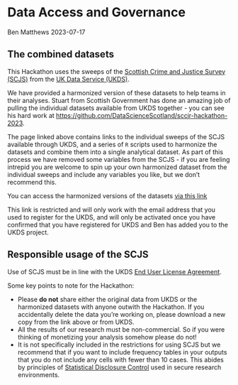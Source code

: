 Data Access and Governance
================
Ben Matthews
2023-07-17

## The combined datasets

This Hackathon uses the sweeps of the [Scottish Crime and Justice Survey (SCJS)](https://www.gov.scot/collections/scottish-crime-and-justice-survey/)
from the [UK Data Service (UKDS)](https://beta.ukdataservice.ac.uk/datacatalogue/series/series?id=2000046).

We have provided a harmonized version of these datasets to help teams in
their analyses. Stuart from Scottish Government has done an amazing job
of pulling the individual datasets available from UKDS together - you
can see his hard work at
<https://github.com/DataScienceScotland/sccjr-hackathon-2023>.

The page linked above contains links to the individual sweeps of the
SCJS available through UKDS, and a series of `R` scripts used to
harmonize the datasets and combine them into a single analytical
dataset. As part of this process we have removed some variables from the
SCJS - if you are feeling intrepid you are welcome to spin up your own
harmonized dataset from the individual sweeps and include any variables you like, but we don’t recommend
this.

You can access the harmonized versions of the datasets [via this link](https://stir-my.sharepoint.com/:f:/r/personal/bm47_stir_ac_uk/Documents/research/scottish_crime_data_hackathon/hackathon_data?csf=1&web=1&e=nwmVcs)

This link is restricted and will only work with the email address that
you used to register for the UKDS, and will only be activated once you
have confirmed that you have registered for UKDS and Ben has added you
to the UKDS project.

## Responsible usage of the SCJS

Use of SCJS must be in line with the UKDS [End User License
Agreement](https://ukdataservice.ac.uk/app/uploads/cd137-enduserlicence.pdf).

Some key points to note for the Hackathon:

- Please **do not** share either the original data from UKDS or the
  harmonized datasets with anyone outwith the Hackathon. If you accidentally delete
  the data you’re working on, please download a new copy from the link
  above or from UKDS. 
- All the results of our research must be non-commercial. So if you were
  thinking of monetizing your analysis somehow please do not!
- It is not specifically included in the restrictions for using SCJS but
  we recommend that if you want to include frequency tables in your
  outputs that you do not include any cells with fewer than 10 cases.
  This abides by principles of [Statistical Disclosure
  Control](https://dam.ukdataservice.ac.uk/media/622521/thf_datareport_aw_web.pdf)
  used in secure research environments.
